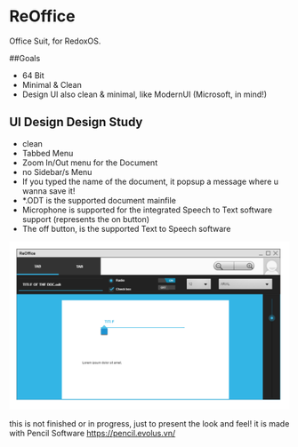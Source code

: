 # ReOffice
Office Suit, for RedoxOS.


##Goals

- 64 Bit
- Minimal & Clean
- Design UI also clean & minimal, like ModernUI (Microsoft, in mind!)

## UI Design Design Study

- clean
- Tabbed Menu
- Zoom In/Out menu for the Document
- no Sidebar/s Menu
- If you typed the name of the document, it popsup a message where u wanna save it!
- *.ODT is the supported document mainfile
- Microphone is supported for the integrated Speech to Text software support (represents the on button)
- The off button, is the supported Text to Speech software

![Screenshot](untitled_page.png)

this is not finished or in progress, just to present the look and feel!
it is made with Pencil Software
https://pencil.evolus.vn/
